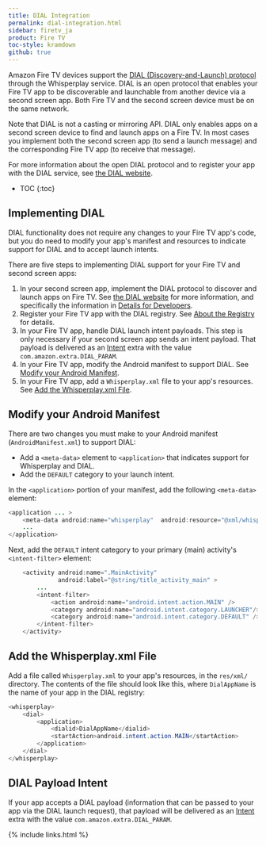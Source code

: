 ```yaml
---
title: DIAL Integration
permalink: dial-integration.html
sidebar: firetv_ja
product: Fire TV
toc-style: kramdown
github: true
---
```


Amazon Fire TV devices support the [DIAL (Discovery-and-Launch) protocol][1] through the Whisperplay service. DIAL is an open protocol that enables your Fire TV app to be discoverable and launchable from another device via a second screen app. Both Fire TV and the second screen device must be on the same network.

Note that DIAL is not a casting or mirroring API. DIAL only enables apps on a second screen device to find and launch apps on a Fire TV. In most cases you implement both the second screen app (to send a launch message) and the corresponding Fire TV app (to receive that message).

For more information about the open DIAL protocol and to register your app with the DIAL service, see [the DIAL website][2].

* TOC
{:toc}

## Implementing DIAL

DIAL functionality does not require any changes to your Fire TV app's code, but you do need to modify your app's manifest and resources to indicate support for DIAL and to accept launch intents.

There are five steps to implementing DIAL support for your Fire TV and second screen apps:

1. In your second screen app, implement the DIAL protocol to discover and launch apps on Fire TV. See [the DIAL website][2] for more information, and specifically the information in [Details for Developers][3].
2. Register your Fire TV app with the DIAL registry. See [About the Registry][4] for details.
3. In your Fire TV app, handle DIAL launch intent payloads. This step is only necessary if your second screen app sends an intent payload. That payload is delivered as an [Intent][5] extra with the value `com.amazon.extra.DIAL_PARAM`.
4. In your Fire TV app, modify the Android manifest to support DIAL. See [Modify your Android Manifest][6].
5. In your Fire TV app, add a `Whisperplay.xml` file to your app's resources. See [Add the Whisperplay.xml File][7].

## Modify your Android Manifest

There are two changes you must make to your Android manifest (`AndroidManifest.xml`) to support DIAL:

* Add a `<meta-data>` element to `<application>` that indicates support for Whisperplay and DIAL.
* Add the `DEFAULT` category to your launch intent.

In the `<application>` portion of your manifest, add the following `<meta-data>` element:

```java
<application ... >
    <meta-data android:name="whisperplay"  android:resource="@xml/whisperplay"/>
    ...
</application>
```

Next, add the `DEFAULT` intent category to your primary (main) activity's `<intent-filter>` element:

```java
    <activity android:name=".MainActivity"
              android:label="@string/title_activity_main" >
        ...
        <intent-filter>
            <action android:name="android.intent.action.MAIN" />
            <category android:name="android.intent.category.LAUNCHER"/>
            <category android:name="android.intent.category.DEFAULT" />
        </intent-filter>
    </activity>
```

## Add the Whisperplay.xml File

Add a file called `Whisperplay.xml` to your app's resources, in the `res/xml/` directory. The contents of the file should look like this, where `DialAppName` is the name of your app in the DIAL registry:

```java
<whisperplay>
    <dial>
        <application>
            <dialid>DialAppName</dialid>
            <startAction>android.intent.action.MAIN</startAction>
        </application>
    </dial>
</whisperplay>
```


## DIAL Payload Intent

If your app accepts a DIAL payload (information that can be passed to your app via the DIAL launch request), that payload will be delivered as an [Intent][5] extra with the value `com.amazon.extra.DIAL_PARAM`.

[1]: http://www.dial-multiscreen.org
[2]: http://www.dial-multiscreen.org/
[3]: http://www.dial-multiscreen.org/details-for-developers
[4]: http://www.dial-multiscreen.org/dial-registry
[5]: http://developer.android.com/reference/android/content/Intent.html
[6]: https://developer.amazon.com/public/solutions/devices/fire-tv/docs/dial-integration#manifest
[7]: https://developer.amazon.com/public/solutions/devices/fire-tv/docs/dial-integration#xmlfile

{% include links.html %}
